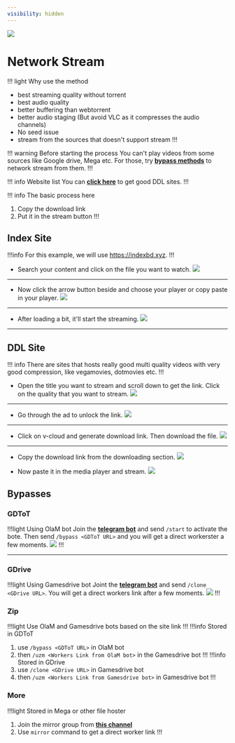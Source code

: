 ```yaml
---
visibility: hidden
---
```

![](https://cdn.discordapp.com/attachments/1015131233824538624/1085458762355195974/xJ5c5qR.png)
# Network Stream
!!! light Why use the method
- best streaming quality without torrent
- best audio quality
- better buffering than webtorrent
- better audio staging (But avoid VLC as it compresses the audio channels)
- No seed issue
- stream from the sources that doesn't support stream
!!!

!!! warning Before starting the process
You can't play videos from some sources like Google drive, Mega etc. For those, try [**bypass methods**](#bypasses) to network stream from them.
!!!

!!! info Website list
You can [**click here**](https://rentry.org/ducksite#ddl) to get good DDL sites. 
!!!

!!! info The basic process here
1. Copy the download link
2. Put it in the stream button
!!!


## Index Site
!!!info
For this example, we will use https://indexbd.xyz.
!!!

- Search your content and click on the file you want to watch.
![](https://cdn.discordapp.com/attachments/1008207706143871067/1030177927180070953/unknown.png)
___

- Now click the arrow button beside and choose your player or copy paste in your player.
![](https://cdn.discordapp.com/attachments/1008207706143871067/1030178167652110407/unknown.png)
___

- After loading a bit, it'll start the streaming.
![](https://cdn.discordapp.com/attachments/1008207706143871067/1030177315310813204/unknown.png)
___

## DDL Site
!!! info
There are sites that hosts really good multi quality videos with very good compression, like vegamovies, dotmovies etc.
!!!

- Open the title you want to stream and scroll down to get the link. Click on the quality that you want to stream.
![](https://cdn.discordapp.com/attachments/1008207706143871067/1030182440154710177/unknown.png)
___

- Go through the ad to unlock the link.
![](https://cdn.discordapp.com/attachments/1008207706143871067/1030184235639775253/unknown.png)
___

- Click on v-cloud and generate download link. Then download the file.
![](https://cdn.discordapp.com/attachments/1008207706143871067/1030185555708878878/unknown.png)
___

- Copy the download link from the downloading section.
![](https://cdn.discordapp.com/attachments/1008207706143871067/1030185470417707078/unknown.png)

- Now paste it in the media player and stream.
![](https://cdn.discordapp.com/attachments/1008207706143871067/1030187298186334279/unknown.png)

## Bypasses


### GDToT

!!!light	Using OlaM bot
Join the [**telegram bot**](https://telegram.me/olam_gdtot_bypassbot) and send `/start` to activate the bote. Then send `/bypass <GDToT URL>` and you will get a direct workerster a few moments.
![](https://media.discordapp.net/attachments/1044322950725259274/1066047589180526602/w6V9M4T.png)
!!!
___

### GDrive

!!!light Using Gamesdrive bot
Joint the [**telegram bot**](https://t.me/+Q_7uBkSooFdiM2Jk) and send `/clone <GDrive URL>`. You will get a direct workers link after a few moments.
![](https://media.discordapp.net/attachments/1015131233824538624/1076136932561653781/LYDKmkQ.png)
!!!

### Zip

!!!light Use OlaM and Gamesdrive bots based on the site link
!!!
!!!info Stored in GDToT
1. use `/bypass <GDToT URL>` in OlaM bot
2. then `/uzm <Workers Link from OlaM bot>` in the Gamesdrive bot
!!!
!!!info Stored in GDrive
1. use `/clone <GDrive URL>` in Gamesdrive bot
2. then `/uzm <Workers Link from Gamesdrive bot>` in Gamesdrive bot
!!!

### More
!!!light Stored in Mega or other file hoster
1. Join the mirror group from [**this channel**](https://t.me/JMDKH_Team)
2. Use `mirror` command to get a direct worker link
!!!
